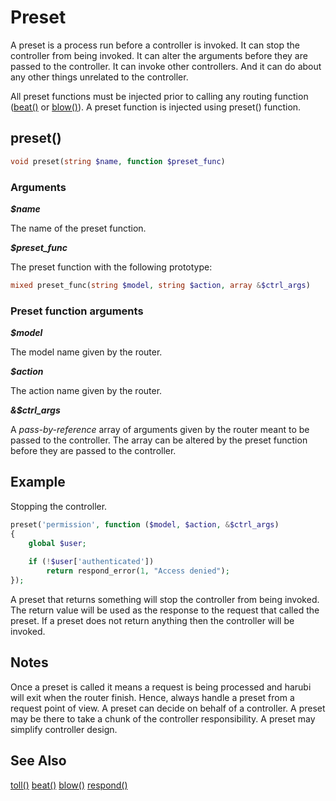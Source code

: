 Preset
======
A preset is a process run before a controller is invoked. It can stop the controller from being invoked. It can alter the arguments before they are passed to the controller. It can invoke other controllers. And it can do about any other things unrelated to the controller.

All preset functions must be injected prior to calling any routing function ([beat()](beat.md) or [blow()](blow.md)). A preset function is injected using preset() function.

## preset()
```php
void preset(string $name, function $preset_func)
```
### Arguments

***$name***

The name of the preset function.

***$preset_func***

The preset function with the following prototype:
```php
mixed preset_func(string $model, string $action, array &$ctrl_args)
```
### Preset function arguments

***$model***

The model name given by the router.

***$action***

The action name given by the router.

***&$ctrl_args***

A *pass-by-reference* array of arguments given by the router meant to be passed to the controller. The array can be altered by the preset function before they are passed to the controller.

## Example

Stopping the controller.
```php
preset('permission', function ($model, $action, &$ctrl_args)
{
	global $user;
	
	if (!$user['authenticated'])
		return respond_error(1, "Access denied");
});
```
A preset that returns something will stop the controller from being invoked. The return value will be used as the response to the request that called the preset. If a preset does not return anything then the controller will be invoked.

## Notes

Once a preset is called it means a request is being processed and harubi will exit when the router finish. Hence, always handle a preset from a request point of view. A preset can decide on behalf of a controller. A preset may be there to take a chunk of the controller responsibility. A preset may simplify controller design.

## See Also

[toll()](toll.md)
[beat()](beat.md)
[blow()](blow.md)
[respond()](respond.md)


